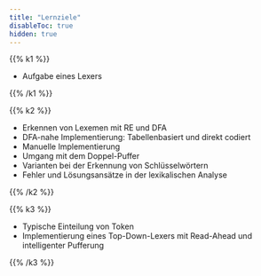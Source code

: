 ```yaml
---
title: "Lernziele"
disableToc: true
hidden: true
---
```



{{% k1 %}}

*   Aufgabe eines Lexers

{{% /k1 %}}

{{% k2 %}}

*   Erkennen von Lexemen mit RE und DFA
*   DFA-nahe Implementierung: Tabellenbasiert und direkt codiert
*   Manuelle Implementierung
*   Umgang mit dem Doppel-Puffer
*   Varianten bei der Erkennung von Schlüsselwörtern
*   Fehler und Lösungsansätze in der lexikalischen Analyse

{{% /k2 %}}

{{% k3 %}}

*   Typische Einteilung von Token
*   Implementierung eines Top-Down-Lexers mit Read-Ahead und intelligenter Pufferung

{{% /k3 %}}